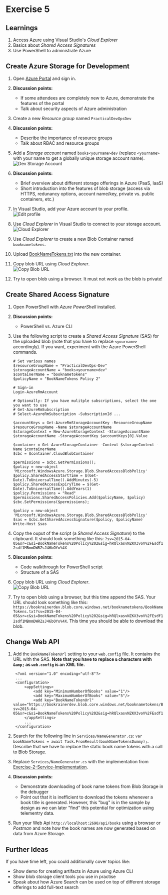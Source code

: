 # Exercise 5


## Learnings

1. Access Azure using Visual Studio's *Cloud Explorer*
1. Basics about *Shared Access Signatures*
1. Use PowerShell to administrate Azure


## Create Azure Storage for Development

1. Open [Azure Portal](https://portal.azure.com) and sign in.

1. **Discussion points:**
   * If some attendees are completely new to Azure, demonstrate the features of the portal
   * Talk about security aspects of Azure administration

1. Create a new *Resource group* named `PracticalDevOpsDev`

1. **Discussion points:**
   * Describe the importance of resource groups
   * Talk about RBAC and resource groups

1. Add a *Storage account* named `books<yourname>dev` (replace `<yourname>` with your name to get a globally unique storage account name).<br/>
   ![Dev Storage Account](img/dev-storage-account.png)

1. **Discussion points:**
   * Brief overview about different storage offerings in Azure (PaaS, IaaS)
   * Short introduction into the features of blob storage (access via HTTPS, redunancy options, account name/key, private vs. public containers, etc.)

1. In Visual Studio, add your Azure account to your profile.<br/>
   ![Edit profile](/img/visual-studio-add-subscription.png)

1. Use *Cloud Explorer* in Visual Studio to connect to your storage account.<br/>
   ![Cloud Explorer](/img/visual-studio-cloud-explorer.png)

1. Use *Cloud Explorer* to create a new Blob Container named `booknametokens`.

1. Upload [BookNameTokens.txt](/Samples/aspnet/assets/Exercise-2-Book-Name-Tokens/BookNameTokens.txt) into the new container.

1. Copy blob URL using *Cloud Explorer*.<br/>
   ![Copy Blob URL](/img/copy-blob-url.png)

1. Try to open blob using a browser. It must not work as the blob is private!


## Create Shared Access Signature

1. Open PowerShell with *Azure PowerShell* installed.

1. **Discussion points:**
   * PowerShell vs. Azure CLI

1. Use the following script to create a *Shared Access Signature* (SAS) for the uploaded blob (note that you have to replace `<yourname>` accordingly). If you want, experiment with the Azure PowerShell commands.
    ```
    # Set various names
    $resourceGroupName = "PracticalDevOps-Dev"
    $storageAccountName = "books<yourname>dev"
    $containerName = "booknametokens"
    $policyName = "BookNameTokens Policy 2"

    # Sign-in
    Login-AzureRmAccount

    # Optionally: If you have mulitple subscriptions, select the one you want to use
    # Get-AzureRmSubscription
    # Select-AzureRmSubscription -SubscriptionId ...

    $accountKeys = Get-AzureRmStorageAccountKey -ResourceGroupName $resourceGroupName -Name $storageAccountName
    $storageContext = New-AzureStorageContext -StorageAccountName $storageAccountName -StorageAccountKey $accountKeys[0].Value

    $container = Get-AzureStorageContainer -Context $storageContext -Name $containerName
    $cbc = $container.CloudBlobContainer

    $permissions = $cbc.GetPermissions();
    $policy = new-object 'Microsoft.WindowsAzure.Storage.Blob.SharedAccessBlobPolicy'
    $policy.SharedAccessStartTime = $(Get-Date).ToUniversalTime().AddMinutes(-5)
    $policy.SharedAccessExpiryTime = $(Get-Date).ToUniversalTime().AddYears(1)
    $policy.Permissions = "Read"
    $permissions.SharedAccessPolicies.Add($policyName, $policy)
    $cbc.SetPermissions($permissions);

    $policy = new-object 'Microsoft.WindowsAzure.Storage.Blob.SharedAccessBlobPolicy'
    $sas = $cbc.GetSharedAccessSignature($policy, $policyName)
    Write-Host $sas
    ```

1. Copy the ouput of the script (a *Shared Access Signature*) to the clipboard. It should look something like this: `?sv=2015-04-05&sr=c&si=BookNameTokens%20Policy%202&sig=hRQlxasvNZKX3voV%2FEsdf12sdf1MBmmDWRZsJ46bOYo%4X`

1. **Discussion points:**
   * Code walkthrough for PowerShell script
   * Structure of a SAS

1. Copy blob URL using *Cloud Explorer*.<br/>
   ![Copy Blob URL](/img/copy-blob-url.png)

1. Try to open blob using a browser, but this time append the SAS. Your URL should look something like this: `https://bookrainerdev.blob.core.windows.net/booknametokens/BookNameTokens.txt?sv=2015-04-05&sr=c&si=BookNameTokens%20Policy%202&sig=hRQlxasvNZKX3voV%2FEsdf12sdf1MBmmDWRZsJ46bOYo%4X`. This time you should be able to download the blob.


## Change Web API

1. Add the `BookNameTokenUrl` setting to your `web.config` file. It contains the URL with the SAS. **Note that you have to replace `&` characters with `&amp;` as `web.config` is an XML file.**
   ```
    <?xml version="1.0" encoding="utf-8"?>
    ...
    <configuration>
        <appSettings>
            <add key="MinimumNumberOfBooks" value="1"/>
            <add key="MaximumNumberOfBooks" value="5"/>
            <add key="BookNameTokenUrl" value="https://bookrainerdev.blob.core.windows.net/booknametokens/BookNameTokens.txt?sv=2015-04-05&sr=c&si=BookNameTokens%20Policy%202&sig=hRQlxasvNZKX3voV%2FEsdf12sdf1MBmmDWRZsJ46bOYo%4X"/>
        </appSettings>
        ...
    </configuration>
   ```

1. Search for the following line in `Services/NameGenerator.cs`: `var bookNameTokens = await Task.FromResult(bookNameTokensDummy);`. Describe that we have to replace the static book name tokens with a call to Blob Storage.

1. Replace `Services/NameGenerator.cs` with the implementation from [Exercise-2-Service-Implementation](/Samples/aspnet/assets/Exercise-2-Service-Implementation/NameGenerator.cs).

1. **Discussion points:**
   * Demonstrate downloading of book name tokens from Blob Storage in the debugger
   * Point out that it is inefficient to download the tokens whenever a book title is generated. However, this "bug" is in the sample by design as we can later "find" this potential for optimization using telementry data.

1. Run your Web Api `http://localhost:2690/api/books` using a browser or *Postman* and note how the book names are now generated based on data from Azure Storage.
    
   
## Further Ideas

If you have time left, you could additionally cover topics like:

* Show demo for creating artifacts in Azure using Azure CLI
* Show blob storage client tools you use in practise
* Speak about how Azure Search can be used on top of different storage offerings to add full-text search
